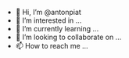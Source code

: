 - 👋 Hi, I’m @antonpiat
- 👀 I’m interested in ...
- 🌱 I’m currently learning ...
- 💞️ I’m looking to collaborate on ...
- 📫 How to reach me ...

<!---
antonpiat/antonpiat is a ✨ special ✨ repository because its `README.md` (this file) appears on your GitHub profile.
You can click the Preview link to take a look at your changes.
--->
